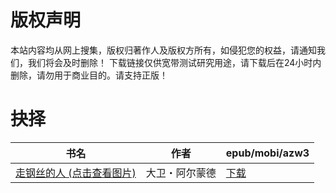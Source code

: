 # 版权声明

本站内容均从网上搜集，版权归著作人及版权方所有，如侵犯您的权益，请通知我们，我们将会及时删除！ 下载链接仅供宽带测试研究用途，请下载后在24小时内删除，请勿用于商业目的。请支持正版！

# 抉择

| 书名 | 作者 | epub/mobi/azw3 |
| --- | --- | --- |
| [走钢丝的人 (点击查看图片)](https://www.dushupai.com/attachment/2024/06/06/f7ce8576c8c66deb.jpg) | 大卫・阿尔蒙德 | [下载](https://url89.ctfile.com/f/31084289-1357031827-350ba1?p=8866) |
